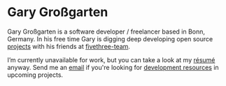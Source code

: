# Gary Großgarten

Gary Großgarten is a software developer / freelancer based in Bonn, Germany.
In his free time Gary is digging deep developing open source <a href="https:www.garygrossgarten.de/projects">projects</a> with his friends at <a href="https://www.fivethree.io">fivethree-team</a>.

I’m currently unavailable for work, but you can take a look at my <a href="https:www.garygrossgarten.de/projects">résumé</a> anyway.
Send me an <a href="mailto:gary@fivethree.io">email</a> if you're looking for <a href="https://www.fivethree.io">development resources</a> in upcoming projects.
